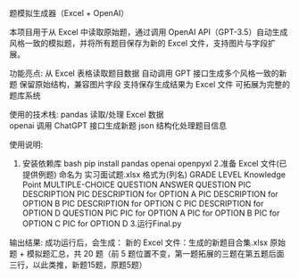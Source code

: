 题模拟生成器（Excel + OpenAI）

本项目用于从 Excel 中读取原始题，通过调用 OpenAI API（GPT-3.5）自动生成风格一致的模拟题，并将所有题目保存为新的 Excel 文件，支持图片与字段扩展。

功能亮点:
从 Excel 表格读取题目数据
自动调用 GPT 接口生成多个风格一致的新题
保留原始结构，兼容图片字段
支持保存生成结果为 Excel 文件
可拓展为完整的题库系统

使用的技术栈:
pandas 读取/处理 Excel 数据  
openai 调用 ChatGPT 接口生成新题 
json      结构化处理题目信息

 使用说明:
1. 安装依赖库
bash
pip install pandas openai openpyxl
2.准备 Excel 文件(已提供例题)
命名为 实习面试题.xlsx
格式为(列名)
GRADE	LEVEL	Knowledge Point	MULTIPLE-CHOICE QUESTION	ANSWER	QUESTION PIC DESCRIPTION	 PIC DESCRIPTION for OPTION A 	 PIC DESCRIPTION for OPTION B 	 PIC DESCRIPTION for OPTION C	 PIC DESCRIPTION for OPTION D	QUESTION PIC	 PIC for OPTION A 	 PIC for OPTION B 	 PIC for OPTION C	 PIC for OPTION D
3.运行Final.py

输出结果:
成功运行后，会生成：
新的 Excel 文件：生成的新题目合集.xlsx
原始题 + 模拟题汇总，共 20 题（前 5 题位置不变，第一题拓展的三题在第五题后面三行，以此类推，新题15题，原题5题）
